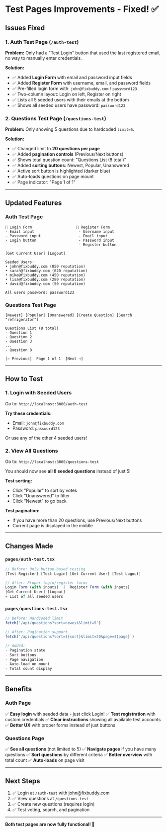 # Test Pages Improvements - Fixed! ✅

## Issues Fixed

### 1. Auth Test Page (`/auth-test`)
**Problem:** Only had a "Test Login" button that used the last registered email, no way to manually enter credentials.

**Solution:** 
- ✅ Added **Login Form** with email and password input fields
- ✅ Added **Register Form** with username, email, and password fields
- ✅ Pre-filled login form with: `john@fixbuddy.com` / `password123`
- ✅ Two-column layout: Login on left, Register on right
- ✅ Lists all 5 seeded users with their emails at the bottom
- ✅ Shows all seeded users have password: `password123`

### 2. Questions Test Page (`/questions-test`)
**Problem:** Only showing 5 questions due to hardcoded `limit=5`.

**Solution:**
- ✅ Changed limit to **20 questions per page**
- ✅ Added **pagination controls** (Previous/Next buttons)
- ✅ Shows total question count: "Questions List (8 total)"
- ✅ Added **sorting buttons**: Newest, Popular, Unanswered
- ✅ Active sort button is highlighted (darker blue)
- ✅ Auto-loads questions on page mount
- ✅ Page indicator: "Page 1 of 1"

---

## Updated Features

### Auth Test Page
```
🔑 Login Form                    📝 Register Form
- Email input                    - Username input
- Password input                 - Email input
- Login button                   - Password input
                                 - Register button

[Get Current User] [Logout]

Seeded Users:
• john@fixbuddy.com (850 reputation)
• sarah@fixbuddy.com (620 reputation)
• mike@fixbuddy.com (450 reputation)
• lisa@fixbuddy.com (280 reputation)
• david@fixbuddy.com (50 reputation)

All users password: password123
```

### Questions Test Page
```
[Newest] [Popular] [Unanswered] [Create Question] [Search "refrigerator"]

Questions List (8 total)
- Question 1
- Question 2
- Question 3
...
- Question 8

[← Previous]  Page 1 of 1  [Next →]
```

---

## How to Test

### 1. Login with Seeded Users
Go to: `http://localhost:3000/auth-test`

**Try these credentials:**
- Email: `john@fixbuddy.com`
- Password: `password123`

Or use any of the other 4 seeded users!

### 2. View All Questions
Go to: `http://localhost:3000/questions-test`

You should now see **all 8 seeded questions** instead of just 5!

**Test sorting:**
- Click "Popular" to sort by votes
- Click "Unanswered" to filter
- Click "Newest" to go back

**Test pagination:**
- If you have more than 20 questions, use Previous/Next buttons
- Current page is displayed in the middle

---

## Changes Made

### `pages/auth-test.tsx`
```typescript
// Before: Only button-based testing
[Test Register] [Test Login] [Get Current User] [Test Logout]

// After: Proper login/register forms
Login Form (with inputs)  |  Register Form (with inputs)
[Get Current User] [Logout]
+ List of all seeded users
```

### `pages/questions-test.tsx`
```typescript
// Before: Hardcoded limit
fetch('/api/questions?sort=newest&limit=5')

// After: Pagination support
fetch('/api/questions?sort=${sort}&limit=20&page=${page}')

// Added:
- Pagination state
- Sort buttons
- Page navigation
- Auto-load on mount
- Total count display
```

---

## Benefits

### Auth Page
✅ **Easy login** with seeded data - just click Login!
✅ **Test registration** with custom credentials
✅ **Clear instructions** showing all available test accounts
✅ **Better UX** with proper forms instead of just buttons

### Questions Page
✅ **See all questions** (not limited to 5)
✅ **Navigate pages** if you have many questions
✅ **Sort questions** by different criteria
✅ **Better overview** with total count
✅ **Auto-loads** on page visit

---

## Next Steps

1. ✅ Login at `/auth-test` with john@fixbuddy.com
2. ✅ View questions at `/questions-test` 
3. ✅ Create new questions (requires login)
4. ✅ Test voting, search, and pagination

---

**Both test pages are now fully functional! 🎉**
